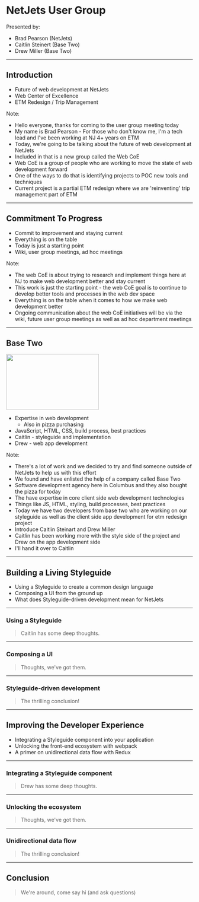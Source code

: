 <!-- .slide: data-background="./images/intro-slide-bg.png" data-background-size="1320px" -->
# NetJets User Group

Presented by: <!-- .element: class="presented-by" -->

 - Brad Pearson (NetJets) <!-- .element: class="presenter" -->
 - Caitlin Steinert (Base Two) <!-- .element: class="presenter" -->
 - Drew Miller (Base Two) <!-- .element: class="presenter" -->

---

<!-- .slide: data-background="./images/slide-content-bg2.png" data-background-size="1420px" -->
## Introduction

- Future of web development at NetJets <!-- .element: class="fragment" -->
- Web Center of Excellence <!-- .element: class="fragment" -->
- ETM Redesign / Trip Management <!-- .element: class="fragment" -->

Note:
- Hello everyone, thanks for coming to the user group meeting today
- My name is Brad Pearson - For those who don't know me, I'm a tech lead and I've been working at NJ 4+ years on ETM
- Today, we're going to be talking about the future of web development at NetJets
- Included in that is a new group called the Web CoE
- Web CoE is a group of people who are working to move the state of web development forward
- One of the ways to do that is identifying projects to POC new tools and techniques
- Current project is a partial ETM redesign where we are 'reinventing' trip management part of ETM

---

<!-- .slide: data-background="./images/slide-content-bg2.png" data-background-size="1420px" -->
## Commitment To Progress

- Commit to improvement and staying current <!-- .element: class="fragment" -->
- Everything is on the table <!-- .element: class="fragment" -->
- Today is just a starting point <!-- .element: class="fragment" -->
- Wiki, user group meetings, ad hoc meetings <!-- .element: class="fragment" -->

Note:
- The web CoE is about trying to research and implement things here at NJ to make web development better and stay current
- This work is just the starting point - the web CoE goal is to continue to develop better tools and processes in the web dev space
- Everything is on the table when it comes to how we make web development better
- Ongoing communication about the web CoE initiatives will be via the wiki, future user group meetings as well as ad hoc department meetings

---

<!-- .slide: data-background="./images/slide-content-bg2.png" data-background-size="1420px" -->
## Base Two

<img src="http://i.giphy.com/aAvx6Sjik0cta.gif" width="250" height="150"></img>

- Expertise in web development <!-- .element: class="fragment" -->
  - Also in pizza purchasing <!-- .element: class="fragment" -->
- JavaScript, HTML, CSS, build process, best practices <!-- .element: class="fragment" -->
- Caitlin - styleguide and implementation <!-- .element: class="fragment" -->
- Drew - web app development <!-- .element: class="fragment" -->

Note:
- There's a lot of work and we decided to try and find someone outside of NetJets to help us with this effort
- We found and have enlisted the help of a company called Base Two 
- Software development agency here in Columbus and they also bought the pizza for today
- The have expertise in core client side web development technologies 
- Things like JS, HTML, styling, build processes, best practices 
- Today we have two developers from base two who are working on our styleguide as well as the client side app development for etm redesign project
- Introduce Caitlin Steinart and Drew Miller
- Caitlin has been working more with the style side of the project and Drew on the app development side
- I'll hand it over to Caitlin

---

<!-- .slide: data-background="./images/slide-content-bg2.png" data-background-size="1420px" -->
## Building a Living Styleguide

 - Using a Styleguide to create a common design language
 - Composing a UI from the ground up
 - What does Styleguide-driven development mean for NetJets

----

<!-- .slide: data-background="./images/slide-content-bg.png" data-background-size="1320px"-->
### Using a Styleguide

> Caitlin has some deep thoughts.

----

<!-- .slide: data-background="./images/slide-content-bg.png" data-background-size="1320px"-->
### Composing a UI

> Thoughts, we've got them.

----

<!-- .slide: data-background="./images/slide-content-bg.png" data-background-size="1320px"-->
### Styleguide-driven development

> The thrilling conclusion!

---

<!-- .slide: data-background="./images/slide-content-bg.png" data-background-size="1320px"-->
## Improving the Developer Experience

 - Integrating a Styleguide component into your application
 - Unlocking the front-end ecosystem with webpack
 - A primer on unidirectional data flow with Redux

----

<!-- .slide: data-background="./images/slide-content-bg.png" data-background-size="1320px"-->
### Integrating a Styleguide component

> Drew has some deep thoughts.

----

<!-- .slide: data-background="./images/slide-content-bg.png" data-background-size="1320px"-->
### Unlocking the ecosystem

> Thoughts, we've got them.

----

<!-- .slide: data-background="./images/slide-content-bg.png" data-background-size="1320px" -->
### Unidirectional data flow

> The thrilling conclusion!

---

<!-- .slide: data-background="./images/slide-content-bg.png" data-background-size="1320px"-->
## Conclusion

> We're around, come say hi (and ask questions)